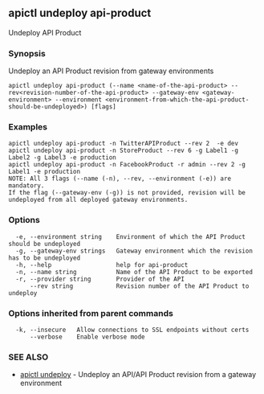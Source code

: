 ## apictl undeploy api-product

Undeploy API Product

### Synopsis

Undeploy an API Product revision from gateway environments

```
apictl undeploy api-product (--name <name-of-the-api-product> --rev<revision-number-of-the-api-product> --gateway-env <gateway-environment> --environment <environment-from-which-the-api-product-should-be-undeployed>) [flags]
```

### Examples

```
apictl undeploy api-product -n TwitterAPIProduct --rev 2  -e dev
apictl undeploy api-product -n StoreProduct --rev 6 -g Label1 -g Label2 -g Label3 -e production
apictl undeploy api-product -n FacebookProduct -r admin --rev 2 -g Label1 -e production
NOTE: All 3 flags (--name (-n), --rev, --environment (-e)) are mandatory.
If the flag (--gateway-env (-g)) is not provided, revision will be undeployed from all deployed gateway environments.
```

### Options

```
  -e, --environment string    Environment of which the API Product should be undeployed
  -g, --gateway-env strings   Gateway environment which the revision has to be undeployed
  -h, --help                  help for api-product
  -n, --name string           Name of the API Product to be exported
  -r, --provider string       Provider of the API
      --rev string            Revision number of the API Product to undeploy
```

### Options inherited from parent commands

```
  -k, --insecure   Allow connections to SSL endpoints without certs
      --verbose    Enable verbose mode
```

### SEE ALSO

* [apictl undeploy](apictl_undeploy.md)	 - Undeploy an API/API Product revision from a gateway environment

